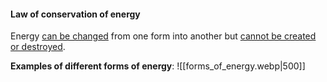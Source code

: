 #### Law of conservation of energy
Energy <u>can be changed</u> from one form into another but <u>cannot be created or destroyed</u>.

**Examples of different forms of energy**:
![[forms_of_energy.webp|500]]

